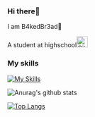 ### Hi there🤘

I am B4kedBr3ad🥐

A student at highschool<img src="https://ghicons.github.com/assets/images/blue/png/Education.png" alt="GitHub_Education" width="25" height="25">

### My skills
[![My Skills](https://skillicons.dev/icons?i=linux,kubernetes,aws,azure,gcp,bash,cloudflare,git,nginx)](https://skillicons.dev)

![Anurag's github stats](https://github-readme-stats.vercel.app/api?username=B4kedBr3ad&show_icons=true&theme=dark)

[![Top Langs](https://github-readme-stats.vercel.app/api/top-langs/?username=B4kedBr3ad&layout=compact&theme=dark)](https://github.com/anuraghazra/github-readme-stats)
